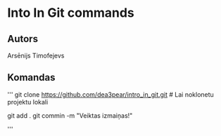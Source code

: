 # Into In Git commands
## Autors
Arsēnijs Timofejevs


## Komandas
'''
git clone https://github.com/dea3pear/intro_in_git.git # Lai noklonetu projektu lokali 

git add .
git commin -m "Veiktas izmaiņas!"


'''